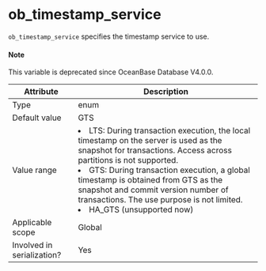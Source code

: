 ob_timestamp_service
=========================================

`ob_timestamp_service` specifies the timestamp service to use.

<main id="notice" type='explain'>
<h4>Note</h4>
<p>This variable is deprecated since OceanBase Database V4.0.0. </p>
</main>

| **Attribute** | **Description** |
|---------|-------------------------------------------------------------------------------------------------------------------------------------------------|
| Type | enum |
| Default value | GTS |
| Value range | <li> LTS: During transaction execution, the local timestamp on the server is used as the snapshot for transactions. Access across partitions is not supported.   <li> GTS: During transaction execution, a global timestamp is obtained from GTS as the snapshot and commit version number of transactions. The use purpose is not limited.   <li>HA_GTS (unsupported now) |
| Applicable scope | Global |
| Involved in serialization? | Yes |

